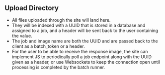 ## Upload Directory
+ All files uploaded through the site will land here.
+ They will be indexed with a UUID that is stored in a database and assigned to a job,
and a header will be sent back to the user containing the value.
+ The job and image name are both the UUID and are passed back to the client as a batch_token or a header.
+ For the user to be able to receive the response image, the site can implement JS to periodically poll a job endpoint along with
the UUID given as a header, or use Websockets to keep the connection open until processing is completed by the batch runner.